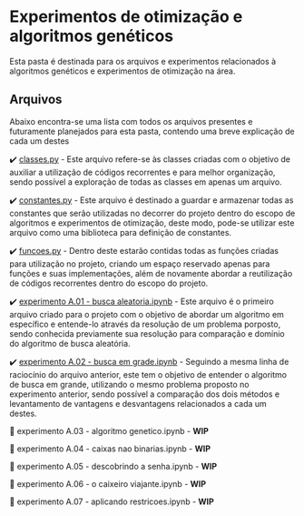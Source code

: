 # Experimentos de otimização e algoritmos genéticos

Esta pasta é destinada para os arquivos e experimentos relacionados à algoritmos genéticos e experimentos de otimização na área.

## Arquivos

Abaixo encontra-se uma lista com todos os arquivos presentes e futuramente planejados para esta pasta, contendo uma breve explicação de cada um destes

✔️ [classes.py](classes.py) - Este arquivo refere-se às classes criadas com o objetivo de auxiliar a utilização de códigos recorrentes e para melhor organização, sendo possível a exploração de todas as classes em apenas um arquivo.

✔️ [constantes.py](constantes.py) - Este arquivo é destinado a guardar e armazenar todas as constantes que serão utilizadas no decorrer do projeto dentro do escopo de algoritmos e experimentos de otimização, deste modo, pode-se utilizar este arquivo como uma biblioteca para definição de constantes.

✔️ [funcoes.py](funcoes.py) - Dentro deste estarão contidas todas as funções criadas para utilização no projeto, criando um espaço reservado apenas para funções e suas implementações, além de novamente abordar a reutilização de códigos recorrentes dentro do escopo do projeto.

✔️ [experimento A.01 - busca aleatoria.ipynb](experimento%20A.01%20-%20busca%20aleatoria.ipynb) - Este arquivo é o primeiro arquivo criado para o projeto com o objetivo de abordar um algoritmo em específico e entende-lo através da resolução de um problema porposto, sendo conhecida previamente sua resolução para comparação e domínio do algoritmo de busca aleatória.

✔️ [experimento A.02 - busca em grade.ipynb](experimento%20A.02%20-%20busca%20em%20grade.ipynb) - Seguindo a mesma linha de raciocínio do arquivo anterior, este tem o objetivo de entender o algoritmo de busca em grande, utilizando o mesmo problema proposto no experimento anterior, sendo possível a comparação dos dois métodos e levantamento de vantagens e desvantagens relacionados a cada um destes.

🚧 experimento A.03 - algoritmo genetico.ipynb - **WIP**

🚧 experimento A.04 - caixas nao binarias.ipynb - **WIP**

🚧 experimento A.05 - descobrindo a senha.ipynb - **WIP**

🚧 experimento A.06 - o caixeiro viajante.ipynb - **WIP**

🚧 experimento A.07 - aplicando restricoes.ipynb - **WIP**
